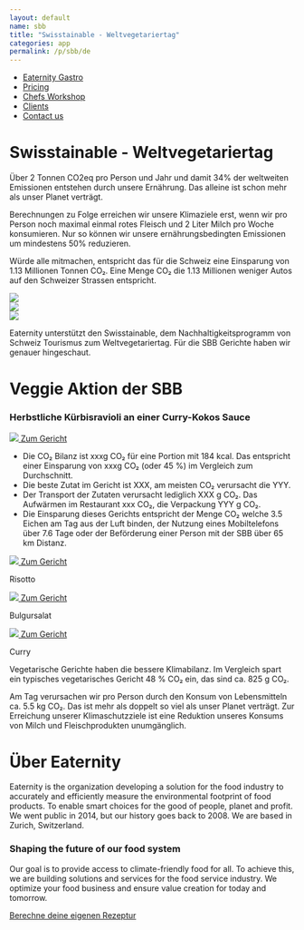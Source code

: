 ```yaml
---
layout: default
name: sbb
title: "Swisstainable - Weltvegetariertag"
categories: app
permalink: /p/sbb/de
---
```

<style>
#main-nav-1 {
  border-bottom: 2px solid #46cc00;
}
</style>

<div class="container hidden-xs">
  <div class="row">
    <div class="col-xs-12 text-center">
      <ul class="subNavigation">
      <a href="/app"><li>Eaternity Gastro</li></a>
      <a href="/app/at-a-glance"><li>Pricing</li></a>
      <a href="/meals/workshop"><li>Chefs Workshop</li></a>
      <a href="/app/clients"><li>Clients</li></a>
      <a href="/contact"><li>Contact us</li></a>
      </ul>
    </div>
  </div>
</div>

<div class="container">
  <div class="row push-top small-push-bottom">
    <div class="col-xs-12 text-center">
      <h1>Swisstainable - Weltvegetariertag</h1>
    </div>
  </div>
  <div class="row push-bottom">
    <div class="col-xs-12 col-sm-offset-1 col-sm-10 col-md-offset-2 col-md-8 text-center">
      <p>Über 2 Tonnen CO2eq pro Person und Jahr und damit 34% der weltweiten Emissionen entstehen durch unsere Ernährung. Das alleine ist schon mehr als unser Planet verträgt.</p>
      <p>Berechnungen zu Folge erreichen wir unsere Klimaziele erst, wenn wir pro Person noch maximal einmal rotes Fleisch und 2 Liter Milch pro Woche konsumieren. Nur so können wir unsere ernährungsbedingten Emissionen um mindestens 50% reduzieren.</p>
      <p>Würde alle mitmachen, entspricht das für die Schweiz eine Einsparung von 1.13 Millionen Tonnen CO₂. Eine Menge CO₂  die 1.13 Millionen weniger Autos auf den Schweizer Strassen entspricht.</p>
    </div>
  </div>

  <div class="row push-bottom">
    <div class="col-xs-offset-2 col-xs-2 col-sm-offset-2 col-sm-2 col-md-offset-3 col-md-2">
      <a href="http://switzerland.com">
        <div>
          <img class="responsive" src="/img/partners/sbb/brandingsquarede320.webp" />
       <!--    <span class="button">Go to Switzerland.com<i class="fa fa-angle-right fa-lg"></i></span> -->
        </div>
      </a>
    </div>
    <div class="col-xs-offset-1 col-xs-2 col-sm-offset-2 col-sm-2 col-md-offset-1 col-md-2">
      <a href="https://www.myswitzerland.com/de-de/planung/ueber-die-schweiz/nachhaltigkeit/swisstainable-leistungstraeger/">
        <div>
          <img class="responsive" src="/img/partners/sbb/design-ohne-titel-2021-09-24t161339-705_detail.png" />
     <!--      <span class="button">Go to Swisstainable<i class="fa fa-angle-right fa-lg"></i></span> -->
        </div>
      </a>
    </div>
    <div class="col-xs-offset-1 col-xs-2 col-sm-offset-2 col-sm-2 col-md-offset-1 col-md-2">
      <a href="https://www.sbb.ch/veggie-days">
        <div>
          <img class="responsive" src="/img/partners/sbb/SBB-Logo.png" />
      <!--     <span class="button">Go to SBB<i class="fa fa-angle-right fa-lg"></i></span> -->
        </div>
      </a>
    </div>
  </div>
  <div class="row push-bottom small-push-top text-center">
    <div class="col-xs-12 col-sm-offset-1 col-sm-10 col-md-offset-2 col-md-8 text-center">
      <p>Eaternity unterstützt den Swisstainable, dem Nachhaltigkeitsprogramm von Schweiz Tourismus zum Weltvegetariertag. Für die SBB Gerichte haben wir genauer hingeschaut.</p>
    </div>
  </div>

  <div class="row push-top small-push-bottom">
    <div class="col-xs-12 text-center">
      <h1>Veggie Aktion der SBB</h1>
    </div>
  </div>
  <div class="row push-bottom text-center">
    <div class="small-push-top col-xs-offset-2 col-xs-8 col-sm-offset-2 col-sm-4 col-md-offset-0 col-md-3">
      <h3>Herbstliche Kürbisravioli an einer Curry-Kokos Sauce</h3>
      <a href="">
        <div class="roundTeaser" id="menu1">
          <img class="responsive" src="/img/partners/sbb/Kuerbisravioli.jpg" />
          <span class="button">Zum Gericht<i class="fa fa-angle-right fa-lg"></i></span>
        </div>
      </a>
      <ul class="text-left">
        <li>Die CO₂ Bilanz ist xxxg CO₂ für eine Portion mit 184 kcal. Das entspricht einer Einsparung von  xxxg CO₂ (oder 45 %) im Vergleich zum Durchschnitt.</li>
        <li>Die beste Zutat im Gericht ist XXX, am meisten CO₂ verursacht die YYY.</li>
        <li>Der Transport der Zutaten verursacht lediglich XXX g CO₂. Das Aufwärmen im Restaurant xxx CO₂, die Verpackung YYY g CO₂.</li>
        <li>Die Einsparung dieses Gerichts entspricht der Menge CO₂ welche 3.5 Eichen am Tag aus der Luft binden, der Nutzung eines Mobiltelefons über 7.6 Tage oder der Beförderung einer Person mit der SBB über 65 km Distanz.</li>
      </ul>
    </div>
    <div class="small-push-top col-xs-offset-2 col-xs-8 col-sm-offset-0 col-sm-4 col-md-offset-0 col-md-3">
      <a href="">
        <div class="roundTeaser" id="menu2">
          <img class="responsive" src="/img/partners/sbb/Risotto_Pfifferlinge.jpg" />
          <span class="button">Zum Gericht<i class="fa fa-angle-right fa-lg"></i></span>
        </div>
      </a>
      <p>Risotto</p>
    </div>
    <div class="small-push-top col-xs-offset-2 col-xs-8 col-sm-offset-2 col-sm-4 col-md-offset-0 col-md-3">
      <a href="">
        <div class="roundTeaser" id="menu3">
          <img class="responsive" src="/img/partners/sbb/Bulgursalat.jpg" />
          <span class="button">Zum Gericht <i class="fa fa-angle-right fa-lg"></i></span>
        </div>
      </a>
      <p>Bulgursalat</p>
    </div>
    <div class="small-push-top col-xs-offset-2 col-xs-8 col-sm-offset-0 col-sm-4 col-md-offset-0 col-md-3">
      <a href="">
        <div class="roundTeaser" id="menu4">
          <img class="responsive" src="/img/partners/sbb/Red_Curry_mit_Reis.jpg" />
          <span class="button">Zum Gericht<i class="fa fa-angle-right fa-lg"></i></span>
        </div>
      </a>
      <p>Curry</p>
    </div>
  </div>
  <div class="row push-top big-push-bottom">
    <div class="col-xs-12 col-sm-offset-1 col-sm-10 col-md-offset-2 col-md-8 text-center">
      <p>Vegetarische Gerichte haben die bessere Klimabilanz. Im Vergleich spart ein typisches vegetarisches Gericht 48 % CO₂ ein, das sind ca. 825 g CO₂. </p>
      <p>Am Tag verursachen wir pro Person durch den Konsum von Lebensmitteln ca. 5.5 kg CO₂. Das ist mehr als doppelt so viel als unser Planet verträgt. Zur Erreichung unserer Klimaschutzziele ist eine Reduktion unseres Konsums von Milch und Fleischprodukten unumgänglich.</p>
    </div>
    <div class="row">
      <div class="col-xs-12 text-center">
        <h1>Über Eaternity</h1>
      </div>
    </div>
    <div class="row push-bottom">
      <div class="col-xs-12 col-sm-offset-1 col-sm-10 col-md-offset-2 col-md-8 text-center">
        <p>Eaternity is the organization developing a solution for the food industry to accurately and efficiently measure the environmental footprint of food products. To enable smart choices for the good of people, planet and profit. We went public in 2014, but our history goes back to 2008. We are based in Zurich, Switzerland.</p>
        <h3>Shaping the future of our food system</h3>
        <p>Our goal is to provide access to climate-friendly food for all. To achieve this, we are building solutions and services for the food service industry. We optimize your food business and ensure value creation for today and tomorrow.</p>
        <a href=""><span class="button">Berechne deine eigenen Rezeptur<i class="fa fa-angle-right fa-lg"></i></span></a>
      </div>
    </div>
  </div>
</div>

<script src="https://ajax.googleapis.com/ajax/libs/jquery/1.11.3/jquery.min.js"></script>

<script src="/js/jquery.magnific-popup.min.js"></script>

<!-- script src="/js/bootstrap.min.js"></script -->

<!-- script src="/js/icheck.min.js"></script -->
